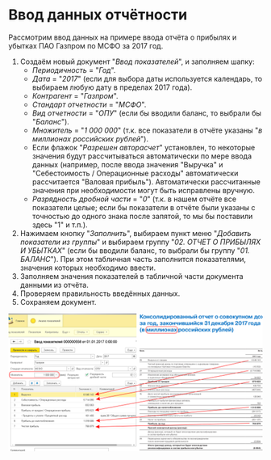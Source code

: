 # Ввод данных отчётности

Рассмотрим ввод данных на примере ввода отчёта о прибылях и убытках ПАО Газпром по МСФО за 2017 год.

1. Создаём новый документ "*Ввод показателей*", и заполняем шапку:
    * *Периодичность* = "*Год*".
    * *Дата* = "*2017*" (если для выбора даты используется календарь, то выбираем любую дату в пределах 2017 года).
    * *Контрагент* = "*Газпром*".
    * *Стандарт отчетности* = "*МСФО*".
    * *Вид отчетности* = "*ОПУ*" (если бы вводили баланс, то выбрали бы "*Баланс*").
    * *Множитель* = "*1 000 000*" (т.к. все показатели в отчёте указаны "*в миллионах российских рублей*").
    * Если флажок "*Разрешен авторасчет*" установлен, то некоторые значения будут рассчитываться автоматически по мере ввода данных (например, после ввода значения "Выручка" и "Себестоимость / Операционные расходы" автоматически рассчитается "Валовая прибыль"). Автоматически рассчитанные значения при необходимости могут быть исправлены вручную.
    * *Разрядность дробной части* = "*0*" (т.к. в нашем отчёте все показатели целые; если бы показатели в отчёте были указаны с точностью до одного знака после запятой, то мы бы поставили здесь "1" и т.п.).
2. Нажимаем кнопку "*Заполнить*", выбираем пункт меню "*Добавить показатели из группы*" и выбираем группу "*02. ОТЧЕТ О ПРИБЫЛЯХ И УБЫТКАХ*" (если бы вводили баланс, то выбрали бы группу "*01. БАЛАНС*"). При этом табличная часть заполнится показателями, значения которых необходимо ввести.
3. Заполняем значения показателей в табличной части документа данными из отчёта.
4. Проверяем правильность введённых данных.
5. Сохраняем документ.

![А теперь слайды](img/data_input.png)

  